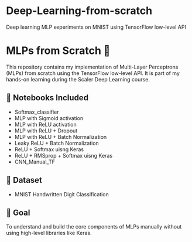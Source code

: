 # Deep-Learning-from-scratch
Deep learning MLP experiments on MNIST using TensorFlow low-level API
# MLPs from Scratch 🧠

This repository contains my implementation of Multi-Layer Perceptrons (MLPs) from scratch using the TensorFlow low-level API. It is part of my hands-on learning during the Scaler Deep Learning course.

## 📘 Notebooks Included
- Softmax_classifier
- MLP with Sigmoid activation
- MLP with ReLU activation
- MLP with ReLU + Dropout
- MLP with ReLU + Batch Normalization
- Leaky ReLU + Batch Normalization
- ReLU + Softmax uisng Keras
- ReLU + RMSprop + Softmax uisng Keras
- CNN_Manual_TF

## 🧪 Dataset
- MNIST Handwritten Digit Classification

## 🚀 Goal
To understand and build the core components of MLPs manually without using high-level libraries like Keras.
